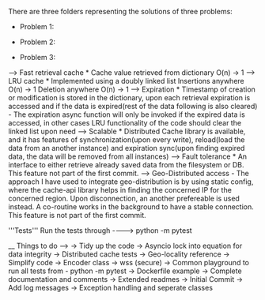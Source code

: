 

There are three folders representing the solutions of three problems:

- Problem 1:


- Problem 2:


- Problem 3:

--> Fast retrieval cache
    * Cache value retrieved from dictionary O(n) -> 1
--> LRU cache
    * Implemented using a doubly linked list
        Insertions anywhere O(n) -> 1
        Deletion anywhere O(n) -> 1
--> Expiration 
    * Timestamp of creation or modification is stored in the dictionary, upon each retrieval expiration is 
      accessed and if the data is expired(rest of the data following is also cleared)
      - The expiration async function will only be invoked if the expired data is accessed, in other cases LRU 
        functionality of the code should clear the linked list upon need
--> Scalable
    * Distributed Cache library is available, and it has features of synchronization(upon every write),
      reload(load the data from an another instance) and expiration sync(upon finding expired data, the 
      data will be removed from all instances)
--> Fault tolerance
    * An interface to either retrieve already saved data from the filesystem or DB. This feature not part of the first 
      commit.
--> Geo-Distributed access
    - The approach I have used to integrate geo-distribution is by using static config, where the cache-api library
      helps in finding the concerned IP for the concerned region. Upon disconnection, an another prefereable is used
      instead. A co-routine works in the background to have a stable connection. This feature is not part of the first
      commit.



'''Tests'''
Run the tests through ----> python -m pytest

__
Things to do -->
-> Tidy up the code
-> Asyncio lock into equation for data integrity
-> Distributed cache tests 
-> Geo-locality reference
-> Simplify code
-> Encoder class
-> wss (secure)
-> Common playground to run all tests from - python -m pytest
-> Dockerfile example
-> Complete documentation and comments
-> Extended readmes
-> Initial Commit
-> Add log messages
-> Exception handling and seperate classes

  